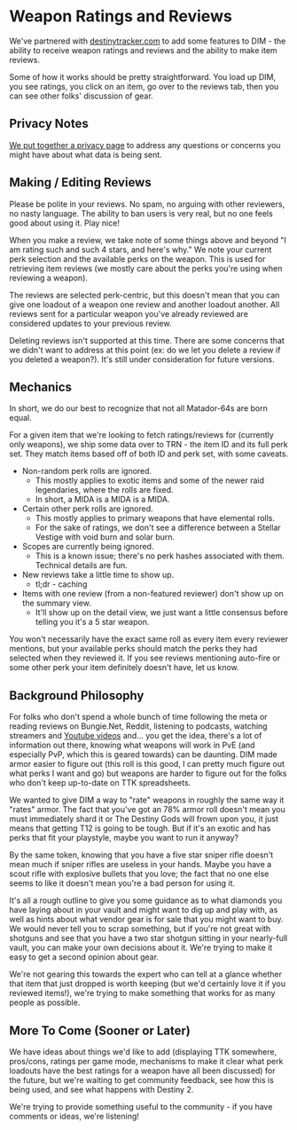 Weapon Ratings and Reviews
==========================

We've partnered with [destinytracker.com](http://destinytracker.com/) to add some features to DIM - the ability to receive weapon ratings and reviews and the ability to make item reviews.

Some of how it works should be pretty straightforward.  You load up DIM, you see ratings, you click on an item, go over to the reviews tab, then you can see other folks' discussion of gear.

## Privacy Notes

[We put together a privacy page](PRIVACY.md) to address any questions or concerns you might have about what data is being sent.

## Making / Editing Reviews

Please be polite in your reviews. No spam, no arguing with other reviewers, no nasty language. The ability to ban users is very real, but no one feels good about using it. Play nice!

When you make a review, we take note of some things above and beyond "I am rating such and such 4 stars, and here's why." We note your current perk selection and the available perks on the weapon. This is used for retrieving item reviews (we mostly care about the perks you're using when reviewing a weapon).

The reviews are selected perk-centric, but this doesn't mean that you can give one loadout of a weapon one review and another loadout another.  All reviews sent for a particular weapon you've already reviewed are considered updates to your previous review.

Deleting reviews isn't supported at this time. There are some concerns that we didn't want to address at this point (ex: do we let you delete a review if you deleted a weapon?).  It's still under consideration for future versions.

## Mechanics

In short, we do our best to recognize that not all Matador-64s are born equal.

For a given item that we're looking to fetch ratings/reviews for (currently only weapons), we ship some data over to TRN - the item ID and its full perk set. They match items based off of both ID and perk set, with some caveats.

* Non-random perk rolls are ignored.
  - This mostly applies to exotic items and some of the newer raid legendaries, where the rolls are fixed.
  - In short, a MIDA is a MIDA is a MIDA.
* Certain other perk rolls are ignored.
  - This mostly applies to primary weapons that have elemental rolls.
  - For the sake of ratings, we don't see a difference between a Stellar Vestige with void burn and solar burn.
* Scopes are currently being ignored.
  - This is a known issue; there's no perk hashes associated with them. Technical details are fun.
* New reviews take a little time to show up.
  - tl;dr - caching
* Items with one review (from a non-featured reviewer) don't show up on the summary view.
  - It'll show up on the detail view, we just want a little consensus before telling you it's a 5 star weapon.

You won't necessarily have the exact same roll as every item every reviewer mentions, but your available perks should match the perks they had selected when they reviewed it. If you see reviews mentioning auto-fire or some other perk your item definitely doesn't have, let us know.

## Background Philosophy

For folks who don't spend a whole bunch of time following the meta or reading reviews on Bungie.Net, Reddit, listening to podcasts, watching streamers and [Youtube videos](https://www.youtube.com/watch?v=dQw4w9WgXcQ) and... you get the idea, there's a lot of information out there, knowing what weapons will work in PvE (and especially PvP, which this is geared towards) can be daunting. DIM made armor easier to figure out (this roll is this good, I can pretty much figure out what perks I want and go) but weapons are harder to figure out for the folks who don't keep up-to-date on TTK spreadsheets.

We wanted to give DIM a way to "rate" weapons in roughly the same way it "rates" armor. The fact that you've got an 78% armor roll doesn't mean you must immediately shard it or The Destiny Gods will frown upon you, it just means that getting T12 is going to be tough. But if it's an exotic and has perks that fit your playstyle, maybe you want to run it anyway?

By the same token, knowing that you have a five star sniper rifle doesn't mean much if sniper rifles are useless in your hands. Maybe you have a scout rifle with explosive bullets that you love; the fact that no one else seems to like it doesn't mean you're a bad person for using it.

It's all a rough outline to give you some guidance as to what diamonds you have laying about in your vault and might want to dig up and play with, as well as hints about what vendor gear is for sale that you might want to buy. We would never tell you to scrap something, but if you're not great with shotguns and see that you have a two star shotgun sitting in your nearly-full vault, you can make your own decisions about it. We're trying to make it easy to get a second opinion about gear.

We're not gearing this towards the expert who can tell at a glance whether that item that just dropped is worth keeping (but we'd certainly love it if you reviewed items!), we're trying to make something that works for as many people as possible.

## More To Come (Sooner or Later)

We have ideas about things we'd like to add (displaying TTK somewhere, pros/cons, ratings per game mode, mechanisms to make it clear what perk loadouts have the best ratings for a weapon have all been discussed) for the future, but we're waiting to get community feedback, see how this is being used, and see what happens with Destiny 2.

We're trying to provide something useful to the community - if you have comments or ideas, we're listening!